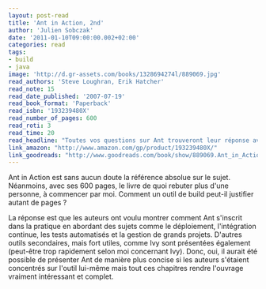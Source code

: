 ```yaml
---
layout: post-read
title: 'Ant in Action, 2nd'
author: 'Julien Sobczak'
date: '2011-01-10T09:00:00.002+02:00'
categories: read
tags:
- build
- java
image: 'http://d.gr-assets.com/books/1328694274l/889069.jpg'
read_authors: 'Steve Loughran, Erik Hatcher'
read_note: 15
read_date_published: '2007-07-19'
read_book_format: 'Paperback'
read_isbn: '193239480X'
read_number_of_pages: 600
read_roti: 3
read_time: 20
read_headline: "Toutes vos questions sur Ant trouveront leur réponse avec ce livre référence."
link_amazon: "http://www.amazon.com/gp/product/193239480X/"
link_goodreads: "http://www.goodreads.com/book/show/889069.Ant_in_Action"
---
```



Ant in Action est sans aucun doute la référence absolue sur le sujet. Néanmoins, avec ses 600 pages, le livre de quoi rebuter plus d'une personne, à commencer par moi. Comment un outil de build peut-il justifier autant de pages ?

La réponse est que les auteurs ont voulu montrer comment Ant s'inscrit dans la pratique en abordant des sujets comme le déploiement, l'intégration continue, les tests automatisés et la gestion de grands projets. D'autres outils secondaires, mais fort utiles, comme Ivy sont présentées également (peut-être trop rapidement selon moi concernant Ivy). Donc, oui, il aurait été possible de présenter Ant de manière plus concise si les auteurs s'étaient concentrés sur l'outil lui-même mais tout ces chapitres rendre l'ouvrage vraiment intéressant et complet.

